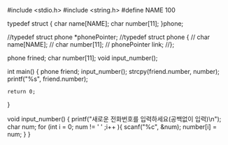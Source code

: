#include <stdio.h>
#include <string.h>
#define NAME 100

typedef struct {
    char name[NAME];
    char number[11];
}phone;

//typedef struct phone *phonePointer;
//typedef struct phone {
//    char name[NAME];
//    char number[11];
//    phonePointer link;
//};

phone frined;
char number[11];
void input_number();

int main()
{
    phone friend;
    input_number();
    strcpy(friend.number, number);
    printf("%s", friend.number);

    return 0;

}

void input_number()
{
    printf("새로운 전화번호를 입력하세요(공백없이 입력)\n");
    char num;
    for (int i = 0; num != ' ' ;i++ ){
        scanf("%c", &num);
        number[i] = num;
    }
}



 
